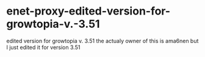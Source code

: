 # enet-proxy-edited-version-for-growtopia-v.-3.51
 edited version for growtopia v. 3.51
the actualy owner of this is ama6nen but I just edited it for version 3.51
